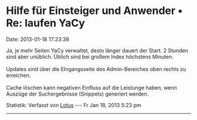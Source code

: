 Hilfe für Einsteiger und Anwender • Re: laufen YaCy
===================================================

Date: 2013-01-18 17:23:38

Ja, je mehr Seiten YaCy verwaltet, desto länger dauert der Start. 2
Stunden sind aber unüblich. Üblich sind bei großem Index höchstens
Minuten.\
\
Updates sind über die EIngangsseite des Admin-Bereiches oben rechts zu
erreichen.\
\
Cache löschen kann negativen Einfluss auf die Leistunge haben, wenn
Auszüge der Suchergebnisse (Snippets) generiert werden.

Statistik: Verfasst von
[Lotus](http://forum.yacy-websuche.de/memberlist.php?mode=viewprofile&u=68)
--- Fr Jan 18, 2013 5:23 pm

------------------------------------------------------------------------
